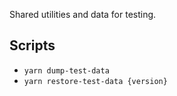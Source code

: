 Shared utilities and data for testing.

## Scripts

- `yarn dump-test-data`
- `yarn restore-test-data {version}`
